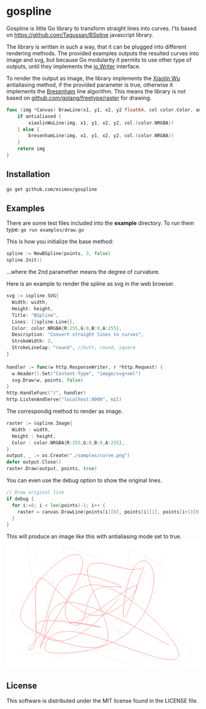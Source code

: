 # gospline
Gospline is little Go library to transform straight lines into curves. I'ts based on https://github.com/Tagussan/BSpline javascript library.

The library is written in such a way, that it can be plugged into different rendering methods. The provided examples outputs the resulted curves into image and svg, but because Go modularity it permits to use other type of outputs, until they implements the <a href="https://golang.org/pkg/io/#Writer">io.Writer</a> interface.

To render the output as image, the library implements the <a href="https://en.wikipedia.org/wiki/Xiaolin_Wu's_line_algorithm">Xiaolin Wu</a> antialiasing method, if the provided parameter is true, otherwise it implements the <a href="https://en.wikipedia.org/wiki/Bresenham's_line_algorithm">Bresenham</a> line algorithm. This means the library is not based on <a href="https://github.com/golang/freetype/">github.com/golang/freetype/raster</a> for drawing.

```go
func (img *Canvas) DrawLine(x1, y1, x2, y2 float64, col color.Color, antialiased bool) *Canvas {
	if antialiased {
		xiaolinWuLine(img, x1, y1, x2, y2, col.(color.NRGBA))
	} else {
		bresenhamLine(img, x1, y1, x2, y2, col.(color.NRGBA))
	}
	return img
}
```

## Installation
```bash
go get github.com/esimov/gospline
```

## Examples
There are some test files included into the <strong>example</strong> directory. To run them type:
`go run examples/draw.go`

This is how you initialize the base method:

```go
spline := NewBSpline(points, 3, false)
spline.Init()
```
...where the 2nd paramether means the degree of curvature. 

Here is an example to render the spline as svg in the web browser.

```go
svg := &spline.SVG{
  Width: width,
  Height: height,
  Title: "BSpline",
  Lines: []spline.Line{},
  Color: color.NRGBA{R:255,G:0,B:0,A:255},
  Description: "Convert straight lines to curves",
  StrokeWidth: 2,
  StrokeLineCap: "round", //butt, round, square
}

handler := func(w http.ResponseWriter, r *http.Request) {
  w.Header().Set("Content-Type", "image/svg+xml")
  svg.Draw(w, points, false)
}
http.HandleFunc("/", handler)
http.ListenAndServe("localhost:8000", nil)
```
The correspondig method to render as image.

```go
raster := &spline.Image{
  Width : width,
  Height : height,
  Color : color.NRGBA{R:255,G:0,B:0,A:255},
}
output, _ := os.Create("./samples/curve.png")
defer output.Close()
raster.Draw(output, points, true)
```

You can even use the debug option to show the original lines.

```go
// Draw original line
if debug {
  for i:=0; i < len(points)-1; i++ {
    raster = canvas.DrawLine(points[i][0], points[i][1], points[i+1][0], points[i+1][1], color.NRGBA{R:155,G:155,B:155,A:70 }, false)
  }
}
```
This will produce an image like this with antialiasing mode set to true.
<img alt="BSPline" title="BSpline" src="https://raw.githubusercontent.com/esimov/gospline/master/samples/curve.png"/>

## License

This software is distributed under the MIT license found in the LICENSE file.
